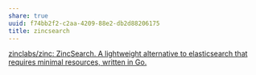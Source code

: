 ```yaml
---
share: true
uuid: f74bb2f2-c2aa-4209-88e2-db2d88206175
title: zincsearch
---
```

[zinclabs/zinc: ZincSearch. A lightweight alternative to elasticsearch that requires minimal resources, written in Go.](https://github.com/zinclabs/zinc)
